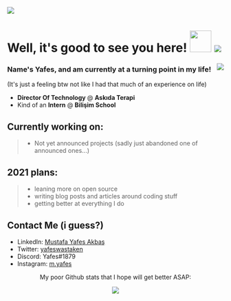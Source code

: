 <img src="https://user-images.githubusercontent.com/62028911/148833460-c2c31a94-3133-4e6a-a141-972e3a006e5c.jpg"></img>
# Well, it's good to see you here! <img src="https://user-images.githubusercontent.com/62028911/148833188-995ee571-0beb-47e7-bc03-85c10c2edb3f.png" width="50"></img> ![](https://komarev.com/ghpvc/?username=might4&style=flat-square&color=fc6c85)
<img align="right" src="https://user-images.githubusercontent.com/62028911/148833642-eb0f304f-694d-4c4e-85c8-0f6888a9c7b2.png"> </img>
### Name's Yafes, and am currently at a turning point in my life!
(It's just a feeling btw not like I had that much of an experience on life)

- **Director Of Technology** @ **Askıda Terapi**
- Kind of an **Intern** @ **Bilişim School** 


Currently working on:
----
> - Not yet announced projects (sadly just abandoned one of announced ones...)

2021 plans: 
----
> - leaning more on open source
> - writing blog posts and articles around coding stuff
> - getting better at everything I do

Contact Me (i guess?)
----
- LinkedIn: [Mustafa Yafes Akbaş](https://linkedin.com/in/myafes)
- Twitter: [yafeswastaken](https://twitter.com/yafeswastaken)
- Discord: Yafes#1879
- Instagram: [m.yafes](https://www.instagram.com/m.yafes/)
<p align="center"> My poor Github stats that I hope will get better ASAP:
<p align="center"> <img src="https://github-readme-stats.vercel.app/api?username=might4&count_private=true&show_icons=true&theme=gotham"/>
